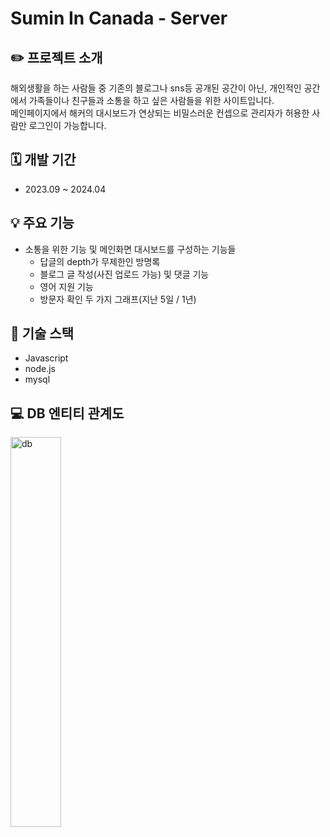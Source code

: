 # Sumin In Canada - Server

## ✏️ 프로젝트 소개
  해외생활을 하는 사람들 중 기존의 블로그나 sns등 공개된 공간이 아닌, 개인적인 공간에서 가족들이나 친구들과 소통을 하고 싶은 사람들을 위한 사이트입니다.   
  메인페이지에서 해커의 대시보드가 연상되는 비밀스러운 컨셉으로 관리자가 허용한 사람만 로그인이 가능합니다.

## 🗓 개발 기간
  * 2023.09 ~ 2024.04
  
## 💡 주요 기능
* 소통을 위한 기능 및 메인화면 대시보드를 구성하는 기능들
   * 답글의 depth가 무제한인 방명록
   * 블로그 글 작성(사진 업로드 가능) 및 댓글 기능
   * 영어 지원 기능
   * 방문자 확인 두 가지 그래프(지난 5일 / 1년)   
   
## 🔨 기술 스택
  * Javascript
  * node.js
  * mysql

## 💻 DB 엔티티 관계도
<img src="https://github.com/user-attachments/assets/7dac33b8-aa23-49cc-8319-b4da141354ae" width="40%" title="db"/>
